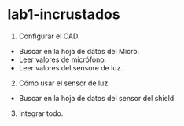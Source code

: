 # lab1-incrustados

1. Configurar el CAD.
  - Buscar en la hoja de datos del Micro.
  - Leer valores de micrófono.
  - Leer valores del sensore de luz.

2. Cómo usar el sensor de luz.
  - Buscar en la hoja de datos del sensor del shield.

3. Integrar todo.
